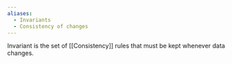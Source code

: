 ```yaml
---
aliases:
  - Invariants
  - Consistency of changes
---
```

Invariant is the set of [[Consistency]] rules that must be kept whenever data changes.
